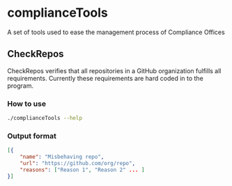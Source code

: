 # complianceTools
A set of tools used to ease the management process of Compliance Offices

## CheckRepos
CheckRepos verifies that all repositories in a GitHub organization fulfills all
requirements. Currently these requirements are hard coded in to the program.

### How to use
```bash
./complianceTools --help
```

### Output format
```json
[{
    "name": "Misbehaving repo",
    "url": "https://github.com/org/repo",
    "reasons": ["Reason 1", "Reason 2" ... ]
}]
```
